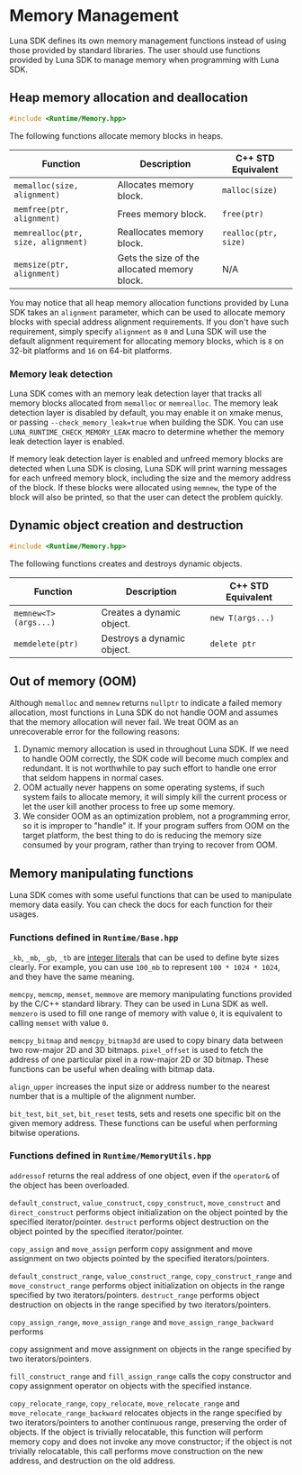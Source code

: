 # Memory Management

Luna SDK defines its own memory management functions instead of using those provided by standard libraries. The user should use functions provided by Luna SDK to manage memory when programming with Luna SDK.

## Heap memory allocation and deallocation

```c++
#include <Runtime/Memory.hpp>
```

The following functions allocate memory blocks in heaps.

| Function                           | Description                                  | C++ STD Equivalent   |
| ---------------------------------- | -------------------------------------------- | -------------------- |
| `memalloc(size, alignment)`        | Allocates memory block.                      | `malloc(size)`       |
| `memfree(ptr, alignment)`          | Frees memory block.                          | `free(ptr)`          |
| `memrealloc(ptr, size, alignment)` | Reallocates memory block.                    | `realloc(ptr, size)` |
| `memsize(ptr, alignment)`          | Gets the size of the allocated memory block. | N/A                  |

You may notice that all heap memory allocation functions provided by Luna SDK takes an `alignment` parameter, which can be used to allocate memory blocks with special address alignment requirements. If you don't have such requirement, simply specify `alignment` as `0` and Luna SDK will use the default alignment requirement for allocating memory blocks, which is `8` on 32-bit platforms and `16` on 64-bit platforms.

### Memory leak detection

Luna SDK comes with an memory leak detection layer that tracks all memory blocks allocated from `memalloc` or `memrealloc`. The memory leak detection layer is disabled by default, you may enable it on xmake menus, or passing `--check_memory_leak=true` when building the SDK. You can use `LUNA_RUNTIME_CHECK_MEMORY_LEAK` macro to determine whether the memory leak detection layer is enabled.

If memory leak detection layer is enabled and unfreed memory blocks are detected when Luna SDK is closing, Luna SDK will print warning messages for each unfreed memory block, including the size and the memory address of the block. If these blocks were allocated using `memnew`, the type of the block will also be printed, so that the user can detect the problem quickly.

## Dynamic object creation and destruction

```c++
#include <Runtime/Memory.hpp>
```

The following functions creates and destroys dynamic objects.

| Function             | Description                | C++ STD Equivalent |
| -------------------- | -------------------------- | ------------------ |
| `memnew<T>(args...)` | Creates a dynamic object.  | `new T(args...)`   |
| `memdelete(ptr)`     | Destroys a dynamic object. | `delete ptr`       |

## Out of memory (OOM)

Although `memalloc` and `memnew` returns `nullptr` to indicate a failed memory allocation, most functions in Luna SDK do not handle OOM and assumes that the memory allocation will never fail. We treat OOM as an unrecoverable error for the following reasons:

1. Dynamic memory allocation is used in throughout Luna SDK. If we need to handle OOM correctly, the SDK code will become much complex and redundant. It is not worthwhile to pay such effort to handle one error that seldom happens in normal cases.
2. OOM actually never happens on some operating systems, if such system fails to allocate memory, it will simply kill the current process or let the user kill another process to free up some memory.
3. We consider OOM as an optimization problem, not a programming error, so it is improper to "handle" it. If your program suffers from OOM on the target platform, the best thing to do is reducing the memory size consumed by your program, rather than trying to recover from OOM.

## Memory manipulating functions

Luna SDK comes with some useful functions that can be used to manipulate memory data easily. You can check the docs for each function for their usages.

### Functions defined in `Runtime/Base.hpp`

`_kb`, `_mb`, `_gb`, `_tb` are [integer literals](https://en.cppreference.com/w/cpp/language/user_literal) that can be used to define byte sizes clearly. For example, you can use `100_mb` to represent `100 * 1024 * 1024`, and they have the same meaning.

`memcpy`, `memcmp`, `memset`, `memmove` are memory manipulating functions provided by the C/C++ standard library. They can be used in Luna SDK as well. `memzero` is used to fill one range of memory with value `0`, it is equivalent to calling `memset` with value `0`.

`memcpy_bitmap` and `memcpy_bitmap3d` are used to copy binary data between two row-major 2D and 3D bitmaps. `pixel_offset` is used to fetch the address of one particular pixel in a row-major 2D or 3D bitmap. These functions can be useful when dealing with bitmap data.

`align_upper` increases the input size or address number to the nearest number that is a multiple of the alignment number.

`bit_test`, `bit_set`, `bit_reset` tests, sets and resets one specific bit on the given memory address. These functions can be useful when performing bitwise operations.

### Functions defined in `Runtime/MemoryUtils.hpp`

`addressof` returns the real address of one object, even if the `operator&` of the object has been overloaded.

`default_construct`, `value_construct`, `copy_construct`, `move_construct` and `direct_construct` performs object initialization on the object pointed by the specified iterator/pointer. `destruct` performs object destruction on the object pointed by the specified iterator/pointer.

`copy_assign` and `move_assign` perform copy assignment and move assignment on two objects pointed by the specified iterators/pointers.

`default_construct_range`, `value_construct_range`, `copy_construct_range` and `move_construct_range` performs object initialization on objects in the range specified by two iterators/pointers. `destruct_range` performs object destruction on objects in the range specified by two iterators/pointers.

`copy_assign_range`,  `move_assign_range` and `move_assign_range_backward` performs 

copy assignment and move assignment on objects in the range specified by two iterators/pointers.

`fill_construct_range` and `fill_assign_range` calls the copy constructor and copy assignment operator on objects with the specified instance.

`copy_relocate_range`, `copy_relocate`, `move_relocate_range` and `move_relocate_range_backward` relocates objects in the range specified by two iterators/pointers to another continuous range, preserving the order of objects. If the object is trivially relocatable, this function will perform memory copy and does not invoke any move constructor; if the object is not trivially relocatable, this call performs move construction on the new address, and destruction on the old address.